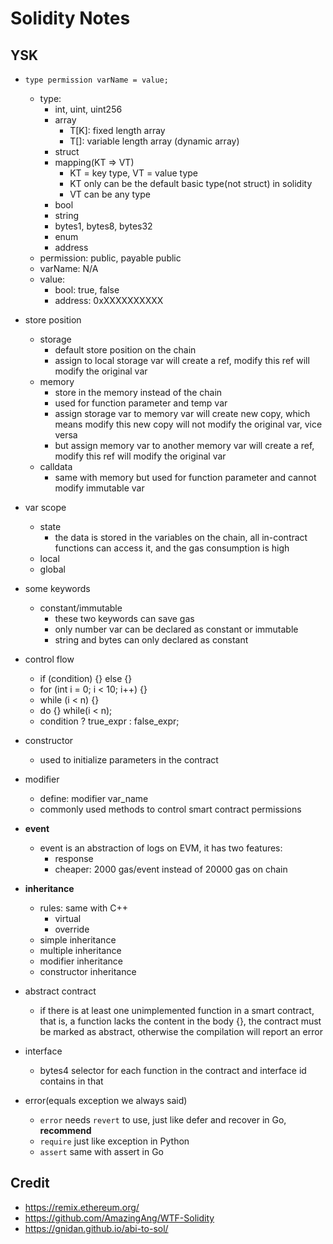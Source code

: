 # Solidity Notes

## YSK

- `type permission varName = value;`
  - type:
    - int, uint, uint256
    - array
      - T[K]: fixed length array
      - T[]: variable length array (dynamic array)
    - struct
    - mapping(KT => VT)
      - KT = key type, VT = value type
      - KT only can be the default basic type(not struct) in solidity
      - VT can be any type
    - bool
    - string
    - bytes1, bytes8, bytes32
    - enum
    - address
  - permission: public, payable public
  - varName: N/A
  - value:
    - bool: true, false
    - address: 0xXXXXXXXXXX
- store position
  - storage
    - default store position on the chain
    - assign to local storage var will create a ref, modify this ref will modify the original var
  - memory
    - store in the memory instead of the chain
    - used for function parameter and temp var
    - assign storage var to memory var will create new copy, which means modify this new copy will not modify the original var, vice versa
    - but assign memory var to another memory var will create a ref, modify this ref will modify the original var
  - calldata
    - same with memory but used for function parameter and cannot modify immutable var
- var scope
  - state
    - the data is stored in the variables on the chain, all in-contract functions can access it, and the gas consumption is high
  - local
  - global
- some keywords
  - constant/immutable
    - these two keywords can save gas
    - only number var can be declared as constant or immutable
    - string and bytes can only declared as constant
- control flow
  - if (condition) {} else {}
  - for (int i = 0; i < 10; i++) {}
  - while (i < n) {}
  - do {} while(i < n);
  - condition ? true_expr : false_expr;
- constructor
  - used to initialize parameters in the contract
- modifier
  - define: modifier var_name
  - commonly used methods to control smart contract permissions
- **event**
  - event is an abstraction of logs on EVM, it has two features:
    - response
    - cheaper: 2000 gas/event instead of 20000 gas on chain

- **inheritance**
  - rules: same with C++
    - virtual
    - override
  - simple inheritance
  - multiple inheritance
  - modifier inheritance
  - constructor inheritance
- abstract contract
  - if there is at least one unimplemented function in a smart contract, that is, a function lacks the content in the body {}, the contract must be marked as abstract, otherwise the compilation will report an error
- interface
  - bytes4 selector for each function in the contract and interface id contains in that
- error(equals exception we always said)
  - `error` needs `revert` to use, just like defer and recover in Go, **recommend**
  - `require` just like exception in Python
  - `assert` same with assert in Go

## Credit

- https://remix.ethereum.org/
- https://github.com/AmazingAng/WTF-Solidity
- https://gnidan.github.io/abi-to-sol/
